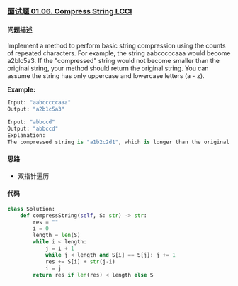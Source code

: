 ### [面试题 01.06. Compress String LCCI](https://leetcode-cn.com/problems/compress-string-lcci/)

#### 问题描述
Implement a method to perform basic string compression using the counts of repeated characters. For example, the string aabcccccaaa would become a2blc5a3. If the "compressed" string would not become smaller than the original string, your method should return the original string. You can assume the string has only uppercase and lowercase letters (a - z).

**Example:**
```python
Input: "aabcccccaaa"
Output: "a2b1c5a3"
```
```python
Input: "abbccd"
Output: "abbccd"
Explanation:
The compressed string is "a1b2c2d1", which is longer than the original string.
```

#### 思路
- 双指针遍历

#### 代码

```python
class Solution:
    def compressString(self, S: str) -> str:
        res = ""
        i = 0
        length = len(S)
        while i < length:
            j = i + 1
            while j < length and S[i] == S[j]: j += 1
            res += S[i] + str(j-i)
            i = j
        return res if len(res) < length else S
```